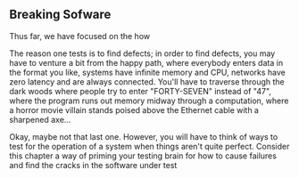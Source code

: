 ## Breaking Sofware

Thus far, we have focused on the how 

The reason one tests is to find defects; in order to find defects, you may have to venture a bit from the happy path, where everybody enters data in the format you like, systems have infinite memory and CPU, networks have zero latency and are always connected.  You'll have to traverse through the dark woods where people try to enter "FORTY-SEVEN" instead of "47", where the program runs out memory midway through a computation, where a horror movie villain stands poised above the Ethernet cable with a sharpened axe...

Okay, maybe not that last one. However, you will have to think of ways to test for the operation of a system when things aren't quite perfect.  Consider this chapter a way of priming your testing brain for how to cause failures and find the cracks in the software under test
